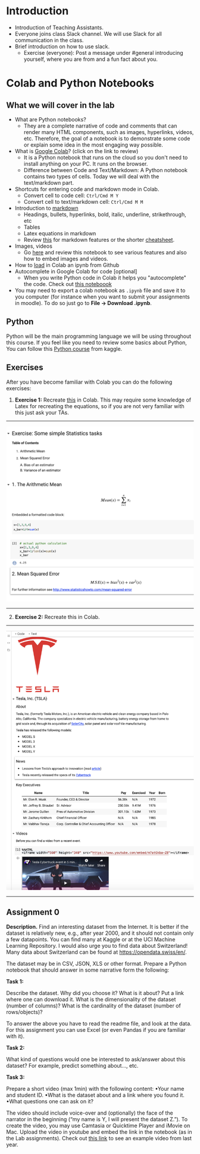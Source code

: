 # Introduction

- Introduction of Teaching Assistants.
- Everyone joins class Slack channel. We will use Slack for all communication in the class.
- Brief introduction on how to use slack.
    - Exercise (everyone): Post a message under #general introducing yourself, where you are from and a fun fact about you.

# Colab and Python Notebooks

## What we will cover in the lab

- What are Python notebooks? 
    - They are a complete narrative of code and comments that can render many HTML components, such as images, hyperlinks, videos, etc. Therefore, the goal of a notebook is to demonstrate some code or explain some idea in the most engaging way possible.
- What is [Google Colab](https://colab.research.google.com/notebooks/basic_features_overview.ipynb)? (click on the link to review)
    - It is a Python notebook that runs on the cloud so you don't need to install anything on your PC. It runs on the browser.
    - Difference between Code and Text/Markdown: A Python notebook contains two types of cells. Today we will deal with the text/markdown part.
- Shortcuts for entering code and markdown mode in Colab.
    - Convert cell to code cell:	`Ctrl/Cmd M Y`
    - Convert cell to text/markdown cell:	`Ctrl/Cmd M M`
- Introduction to [markdown](https://colab.research.google.com/notebooks/markdown_guide.ipynb)
    - Headings, bullets, hyperlinks, bold, italic, underline, strikethrough, etc
    - Tables
    - Latex equations in markdown
    - Review [this](https://www.markdownguide.org/basic-syntax/) for markdown features or the shorter [cheatsheet](https://github.com/adam-p/markdown-here/wiki/Markdown-Cheatsheet).
- Images, videos
    - Go [here](https://colab.research.google.com/github/michalis0/Business-Intelligence-and-Analytics/blob/master/week1%20-%20Python%20Notebooks/Notebooks_Introduction.ipynb) and review this notebook to see various features and also how to embed images and videos.
- How to [load](https://colab.research.google.com/github/googlecolab/colabtools/blob/master/notebooks/colab-github-demo.ipynb) in Colab an ipynb from Github
- Autocomplete in Google Colab for code [optional]
    - When you write Python code in Colab it helps you "autocomplete" the code. Check out [this noteboook](https://colab.research.google.com/notebooks/basic_features_overview.ipynb#scrollTo=d4L9TOP9QSHn)
- You may need to export a colab notebook as `.ipynb` file and save it to you computer (for instance when you want to submit your assignments in moodle). To do so just go to __File -> Download .ipynb__.
    
## Python
Python will be the main programming language we will be using throughout this course. If you feel like you need to review some basics about Python, You can follow this [Python course](https://www.kaggle.com/learn/python) from kaggle.


## Exercises

After you have become familiar with Colab you can do the following exercises:



1. **Exercise 1:** Recreate [this](https://github.com/michalis0/Business-Intelligence-and-Analytics/blob/master/week1%20-%20Python%20Notebooks/Exercise1.png) in Colab. This may require some knowledge of Latex for recreating the equations, so if you are not very familiar with this just ask your TAs.

---

![Exercise 1](/week1/Exercise1.png)

---

2. **Exercise 2:** Recreate this in Colab.

---

![Exercise 2](/week1/Exercise2.png)

---

## Assignment 0
__Description.__ Find an interesting dataset from the Internet. It is better if the dataset is relatively new, e.g., after year 2000, and it should not contain only a few datapoints. You can find many at Kaggle or at the UCI Machine Learning Repository. I would also urge you to find data about Switzerland! Many data about Switzerland can be found at https://opendata.swiss/en/.

The dataset may be in CSV, JSON, XLS or other format. Prepare a Python notebook that should answer in some narrative form the following:

__Task 1:__

Describe the dataset. Why did you choose it? What is it about? Put a link where one can download it. What is the dimensionality of the dataset (number of columns)? What is the cardinality of the dataset (number of rows/objects)?

To answer the above you have to read the readme file, and look at the data. For this assignment you can use Excel (or even Pandas if you are familiar with it).

__Task 2:__

What kind of questions would one be interested to ask/answer about this dataset? For example, predict something about…, etc.

__Task 3:__

Prepare a short video (max 1min) with the following content:
•Your name and student ID.
•What is the dataset about and a link where you found it.
•What questions one can ask on it? 

The video should include voice-over and (optionally) the face of the narrator in the beginning (“my name is Y, I will present the dataset Z.”). To create the video, you may use Camtasia or Quicktime Player and iMovie on Mac. Upload the video in youtube and embed the link in the notebook (as in the Lab assignments). Check out [this link](https://www.youtube.com/watch?v=dkX6whEGN1Y) to see an example video from last year.


